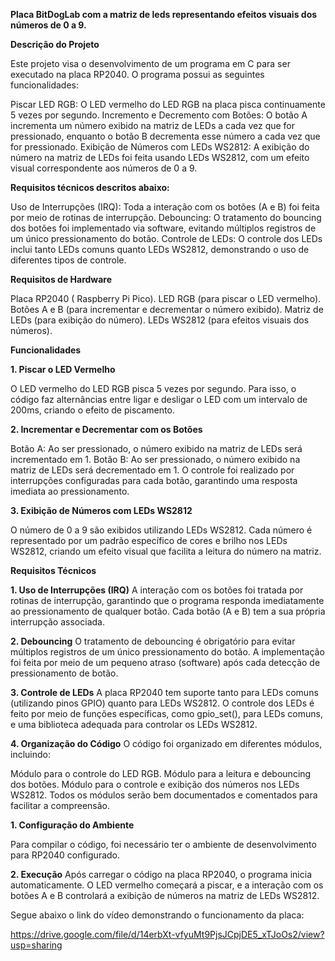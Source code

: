 **Placa BitDogLab com a matriz de leds representando efeitos visuais dos números de 0 a 9.**

**Descrição do Projeto**

Este projeto visa o desenvolvimento de um programa em C para ser executado na placa RP2040. O programa possui as seguintes funcionalidades:

Piscar LED RGB: O LED vermelho do LED RGB na placa  pisca continuamente 5 vezes por segundo.
Incremento e Decremento com Botões: O botão A incrementa um número exibido na matriz de LEDs a cada vez que for pressionado, enquanto o botão B decrementa esse número a cada vez que for pressionado.
Exibição de Números com LEDs WS2812: A exibição do número na matriz de LEDs foi feita usando LEDs WS2812, com um efeito visual correspondente aos números de 0 a 9.

**Requisitos técnicos descritos abaixo:**

Uso de Interrupções (IRQ): Toda a interação com os botões (A e B) foi feita por meio de rotinas de interrupção.
Debouncing: O tratamento do bouncing dos botões foi implementado via software, evitando múltiplos registros de um único pressionamento do botão.
Controle de LEDs: O controle dos LEDs  inclui tanto LEDs comuns quanto LEDs WS2812, demonstrando o uso de diferentes tipos de controle.

**Requisitos de Hardware**

Placa RP2040 ( Raspberry Pi Pico).
LED RGB (para piscar o LED vermelho).
Botões A e B (para incrementar e decrementar o número exibido).
Matriz de LEDs (para exibição do número).
LEDs WS2812 (para efeitos visuais dos números).

**Funcionalidades**

**1. Piscar o LED Vermelho**

O LED vermelho do LED RGB  pisca 5 vezes por segundo. Para isso, o código faz alternâncias entre ligar e desligar o LED com um intervalo de 200ms, criando o efeito de piscamento.

**2. Incrementar e Decrementar com os Botões**

Botão A: Ao ser pressionado, o número exibido na matriz de LEDs será incrementado em 1.
Botão B: Ao ser pressionado, o número exibido na matriz de LEDs será decrementado em 1.
O controle foi realizado por interrupções configuradas para cada botão, garantindo uma resposta imediata ao pressionamento.

**3. Exibição de Números com LEDs WS2812**

O número de 0 a 9 são exibidos utilizando LEDs WS2812. Cada número é  representado por um padrão específico de cores e brilho nos LEDs WS2812, criando um efeito visual que facilita a leitura do número na matriz.

**Requisitos Técnicos**

**1. Uso de Interrupções (IRQ)**
A interação com os botões foi tratada por rotinas de interrupção, garantindo que o programa responda imediatamente ao pressionamento de qualquer botão. Cada botão (A e B) tem a sua própria interrupção associada.

**2. Debouncing**
O tratamento de debouncing é obrigatório para evitar múltiplos registros de um único pressionamento do botão. A implementação foi feita por meio de um pequeno atraso (software) após cada detecção de pressionamento de botão.

**3. Controle de LEDs**
A placa RP2040 tem suporte tanto para LEDs comuns (utilizando pinos GPIO) quanto para LEDs WS2812. O controle dos LEDs é feito por meio de funções específicas, como gpio_set(), para LEDs comuns, e uma biblioteca adequada para controlar os LEDs WS2812.

**4. Organização do Código**
O código foi organizado em diferentes módulos, incluindo:

Módulo para o controle do LED RGB.
Módulo para a leitura e debouncing dos botões.
Módulo para o controle e exibição dos números nos LEDs WS2812.
Todos os módulos serão bem documentados e comentados para facilitar a compreensão.


**1. Configuração do Ambiente**

Para compilar o código, foi necessário ter o ambiente de desenvolvimento para RP2040 configurado. 

**2. Execução**
Após carregar o código na placa RP2040, o programa inicia automaticamente. O LED vermelho começará a piscar, e a interação com os botões A e B controlará a exibição de números na matriz de LEDs WS2812.

Segue abaixo o link do vídeo demonstrando o funcionamento da placa:



https://drive.google.com/file/d/14erbXt-vfyuMt9PjsJCpjDE5_xTJoOs2/view?usp=sharing
